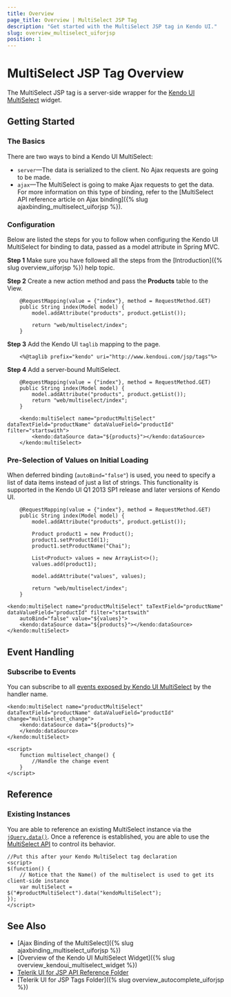 ```yaml
---
title: Overview
page_title: Overview | MultiSelect JSP Tag
description: "Get started with the MultiSelect JSP tag in Kendo UI."
slug: overview_multiselect_uiforjsp
position: 1
---
```


# MultiSelect JSP Tag Overview

The MultiSelect JSP tag is a server-side wrapper for the [Kendo UI MultiSelect](/api/javascript/ui/multiselect) widget.

## Getting Started

### The Basics

There are two ways to bind a Kendo UI MultiSelect:

* `server`&mdash;The data is serialized to the client. No Ajax requests are going to be made.
* `ajax`&mdash;The MultiSelect is going to make Ajax requests to get the data. For more information on this type of binding, refer to the [MultiSelect API reference article on Ajax binding]({% slug ajaxbinding_multiselect_uiforjsp %}).

### Configuration

Below are listed the steps for you to follow when configuring the Kendo UI MultiSelect for binding to data, passed as a model attribute in Spring MVC.

**Step 1** Make sure you have followed all the steps from the [Introduction]({% slug overview_uiforjsp %}) help topic.

**Step 2** Create a new action method and pass the **Products** table to the View.



        @RequestMapping(value = {"index"}, method = RequestMethod.GET)
        public String index(Model model) {
            model.addAttribute("products", product.getList());

            return "web/multiselect/index";
        }

**Step 3** Add the Kendo UI `taglib` mapping to the page.



        <%@taglib prefix="kendo" uri="http://www.kendoui.com/jsp/tags"%>

**Step 4** Add a server-bound MultiSelect.



        @RequestMapping(value = {"index"}, method = RequestMethod.GET)
        public String index(Model model) {
            model.addAttribute("products", product.getList());
            return "web/multiselect/index";
        }

        <kendo:multiSelect name="productMultiSelect" dataTextField="productName" dataValueField="productId" filter="startswith">
            <kendo:dataSource data="${products}"></kendo:dataSource>
        </kendo:multiSelect>

### Pre-Selection of Values on Initial Loading

When deferred binding (`autoBind="false"`) is used, you need to specify a list of data items instead of just a list of strings. This functionality is supported in the Kendo UI Q1 2013 SP1 release and later versions of Kendo UI.



        @RequestMapping(value = {"index"}, method = RequestMethod.GET)
        public String index(Model model) {
            model.addAttribute("products", product.getList());

            Product product1 = new Product();
            product1.setProductId(1);
            product1.setProductName("Chai");

            List<Product> values = new ArrayList<>();
            values.add(product1);

            model.addAttribute("values", values);

            return "web/multiselect/index";
        }

    <kendo:multiSelect name="productMultiSelect" taTextField="productName" dataValueField="productId" filter="startswith"
        autoBind="false" value="${values}">
        <kendo:dataSource data="${products}"></kendo:dataSource>
    </kendo:multiSelect>

## Event Handling

### Subscribe to Events

You can subscribe to all [events exposed by Kendo UI MultiSelect](/api/javascript/ui/multiselect) by the handler name.



    <kendo:multiSelect name="productMultiSelect" dataTextField="productName" dataValueField="productId" change="multiselect_change">
        <kendo:dataSource data="${products}">
        </kendo:dataSource>
    </kendo:multiSelect>

    <script>
        function multiselect_change() {
            //Handle the change event
        }
    </script>

## Reference

### Existing Instances

You are able to reference an existing MultiSelect instance via the [`jQuery.data()`](http://api.jquery.com/jQuery.data/). Once a reference is established, you are able to use the [MultiSelect API](/api/javascript/ui/multiselect#methods) to control its behavior.



    //Put this after your Kendo MultiSelect tag declaration
    <script>
    $(function() {
        // Notice that the Name() of the multiselect is used to get its client-side instance
        var multiSelect = $("#productMultiSelect").data("kendoMultiSelect");
    });
    </script>

## See Also

* [Ajax Binding of the MultiSelect]({% slug ajaxbinding_multiselect_uiforjsp %})
* [Overview of the Kendo UI MultiSelect Widget]({% slug overview_kendoui_multiselect_widget %})
* [Telerik UI for JSP API Reference Folder](/api/jsp/autocomplete/animation)
* [Telerik UI for JSP Tags Folder]({% slug overview_autocomplete_uiforjsp %})
